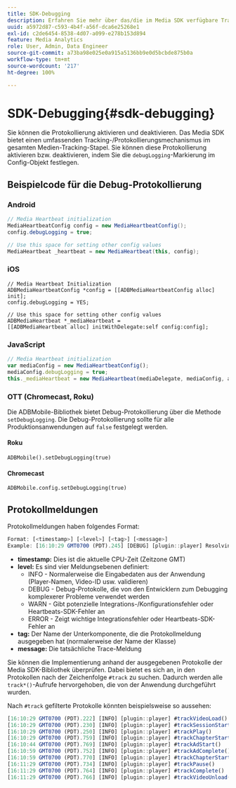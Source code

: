 ```yaml
---
title: SDK-Debugging
description: Erfahren Sie mehr über das/die im Media SDK verfügbare Tracking/Protokollierung.
uuid: a5972d87-c593-4b4f-a56f-dca6e25268e1
exl-id: c2de6454-8538-4d07-a099-e278b153d894
feature: Media Analytics
role: User, Admin, Data Engineer
source-git-commit: a73ba98e025e0a915a5136bb9e0d5bcbde875b0a
workflow-type: tm+mt
source-wordcount: '217'
ht-degree: 100%

---
```


# SDK-Debugging{#sdk-debugging}

Sie können die Protokollierung aktivieren und deaktivieren. Das Media SDK bietet einen umfassenden Tracking-/Protokollierungsmechanismus im gesamten Medien-Tracking-Stapel. Sie können diese Protokollierung aktivieren bzw. deaktivieren, indem Sie die `debugLogging`-Markierung im Config-Objekt festlegen.

## Beispielcode für die Debug-Protokollierung

### Android

```java
// Media Heartbeat initialization
MediaHeartbeatConfig config = new MediaHeartbeatConfig();
config.debugLogging = true;

// Use this space for setting other config values
MediaHeartbeat _heartbeat = new MediaHeartbeat(this, config);
```

### iOS

```
// Media Heartbeat Initialization
ADBMediaHeartbeatConfig *config = [[ADBMediaHeartbeatConfig alloc] init];
config.debugLogging = YES;

// Use this space for setting other config values
ADBMediaHeartbeat *_mediaHeartbeat =  
[[ADBMediaHeartbeat alloc] initWithDelegate:self config:config];
```

### JavaScript

```js
// Media Heartbeat initialization
var mediaConfig = new MediaHeartbeatConfig();
mediaConfig.debugLogging = true;
this._mediaHeartbeat = new MediaHeartbeat(mediaDelegate, mediaConfig, appMeasurement);
```

### OTT (Chromecast, Roku)

Die ADBMobile-Bibliothek bietet Debug-Protokollierung über die Methode `setDebugLogging`. Die Debug-Protokollierung sollte für alle Produktionsanwendungen auf `false` festgelegt werden.

#### Roku

```
ADBMobile().setDebugLogging(true)
```

#### Chromecast

```
ADBMobile.config.setDebugLogging(true)
```

## Protokollmeldungen

Protokollmeldungen haben folgendes Format:

```js
Format: [<timestamp>] [<level>] [<tag>] [<message>]
Example: [16:10:29 GMT­0700 (PDT).245] [DEBUG] [plugin::player] Resolving qos.startupTime: 0
```

* **timestamp:** Dies ist die aktuelle CPU-Zeit (Zeitzone GMT)
* **level:** Es sind vier Meldungsebenen definiert:
   * INFO - Normalerweise die Eingabedaten aus der Anwendung (Player-Namen, Video-ID usw. validieren)
   * DEBUG - Debug-Protokolle, die von den Entwicklern zum Debugging komplexerer Probleme verwendet werden
   * WARN - Gibt potenzielle Integrations-/Konfigurationsfehler oder Heartbeats-SDK-Fehler an
   * ERROR - Zeigt wichtige Integrationsfehler oder Heartbeats-SDK-Fehler an
* **tag:** Der Name der Unterkomponente, die die Protokollmeldung ausgegeben hat (normalerweise der Name der Klasse)
* **message:** Die tatsächliche Trace-Meldung

Sie können die Implementierung anhand der ausgegebenen Protokolle der Media SDK-Bibliothek überprüfen. Dabei bietet es sich an, in den Protokollen nach der Zeichenfolge `#track` zu suchen. Dadurch werden alle `track*()`-Aufrufe hervorgehoben, die von der Anwendung durchgeführt wurden.

Nach `#track` gefilterte Protokolle könnten beispielsweise so aussehen:

```js
[16:10:29 GMT­0700 (PDT).222] [INFO] [plugin::player] #trackVideoLoad()
[16:10:29 GMT­0700 (PDT).230] [INFO] [plugin::player] #trackSessionStart()
[16:10:29 GMT­0700 (PDT).250] [INFO] [plugin::player] #trackPlay()
[16:10:29 GMT­0700 (PDT).759] [INFO] [plugin::player] #trackChapterStart()
[16:10:44 GMT­0700 (PDT).769] [INFO] [plugin::player] #trackAdStart()
[16:10:59 GMT­0700 (PDT).752] [INFO] [plugin::player] #trackAdComplete()
[16:10:59 GMT­0700 (PDT).770] [INFO] [plugin::player] #trackChapterStart()
[16:11:29 GMT­0700 (PDT).734] [INFO] [plugin::player] #trackPause()
[16:11:29 GMT­0700 (PDT).764] [INFO] [plugin::player] #trackComplete()
[16:11:29 GMT­0700 (PDT).766] [INFO] [plugin::player] #trackVideoUnload()
```
